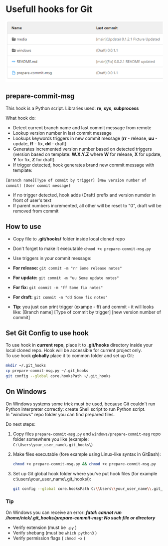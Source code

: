 # Usefull hooks for Git

![Nice and clear commits!](media/commit_example.png)

## prepare-commit-msg

This hook is a Python script. Libraries used: **re**, **sys**, **subprocess**

What hook do:

- Detect current branch name and last commit message from remote
- Lookup version number in last commit message
- Lookups keywords triggers in new commit message (**rr** - release, **uu** - update, **ff** - fix, **dd** - draft)
- Generates incremented version number based on detected triggers (version based on template: **W.X.Y.Z** where **W** for release, **X** for update, **Y** for fix, **Z** for draft).
- If trigger detected, hook generates brand new commit message with template:

`[Branch name][Type of commit by trigger] [New version number of commit] [User commit message]`

- If no trigger detected, hook adds (Draft) prefix and version numder in front of user's text
- If parent numbers incremented, all other will be reset to "0", draft will be removed from commit

## How to use

- Copy file to **.git/hooks/** folder inside local cloned repo
- Don't forget to make it executable `chmod +x prepare-commit-msg.py`
- Use triggers in your commit message:

- **For release:** `git commit -m "rr Some release notes"`
- **For update:** `git commit -m "uu Some update notes"`
- **For fix:** `git commit -m "ff Some fix notes"`
- **For draft:** `git commit -m "dd Some fix notes"`

- **Tip**: you just can print trigger (exampe - ff) and commit - it will looks like: [Branch name] [Type of commit by trigger] [new version number of commit]

## Set Git Config to  use hook

To use hook in **current repo**, place it to **.git/hooks** directory inside your local cloned repo. Hook will be accessible for current project only.  
To use hook **globally** place it to common folder and set up Git:

```bash
mkdir ~/.git_hooks
cp prepare-commit-msg.py ~/.git_hooks
git config --global core.hooksPath ~/.git_hooks
```

## On Windows

On Windows systems some trick must be used, because Git couldn't run Python interpreter correctly: create Shell script to run Python script.  
In "windows" repo folder you can find prepared files.

Do next steps:

1. Copy files `prepare-commit-msg.py` and `windows/prepare-commit-msg` repo folder somewhere you like (example: `C:\Users\your_user_name\.git_hooks\`)
2. Make files executable (fore example using Linux-like syntax in GitBash):

    ```bash
    chmod +x prepare-commit-msg.py && chmod +x prepare-commit-msg.py
    ```

3. Set up Git global hook folder where you've put hook files (for example c:\\users\\your_user_name\\.git_hooks\\):

    ```bash
    git config --global core.hooksPath C:\\Users\\your_user_name\\.git_hooks\\
    ```

### Tip

On Windows you can receive an error: ***fatal: cannot run /home/nick/.git_hooks/prepare-commit-msg: No such file or directory***

- Verify extension (must be `.py` )
- Verify shebang (must be `which python3` )
- Verify permission flags ( `chmod +x` )
